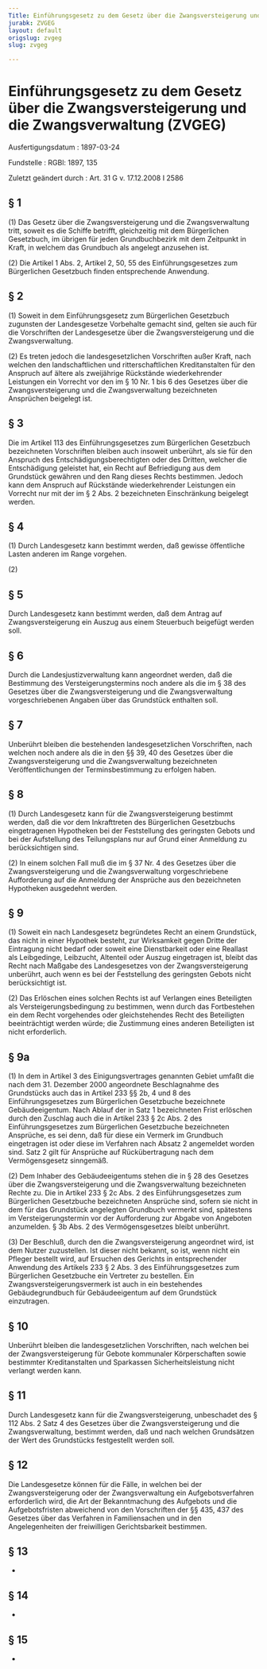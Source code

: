 ```yaml
---
Title: Einführungsgesetz zu dem Gesetz über die Zwangsversteigerung und die Zwangsverwaltung
jurabk: ZVGEG
layout: default
origslug: zvgeg
slug: zvgeg

---
```


# Einführungsgesetz zu dem Gesetz über die Zwangsversteigerung und die Zwangsverwaltung (ZVGEG)

Ausfertigungsdatum
:   1897-03-24

Fundstelle
:   RGBl: 1897, 135

Zuletzt geändert durch
:   Art. 31 G v. 17.12.2008 I 2586

## § 1

(1) Das Gesetz über die Zwangsversteigerung und die Zwangsverwaltung
tritt, soweit es die Schiffe betrifft, gleichzeitig mit dem
Bürgerlichen Gesetzbuch, im übrigen für jeden Grundbuchbezirk mit dem
Zeitpunkt in Kraft, in welchem das Grundbuch als angelegt anzusehen
ist.

(2) Die Artikel 1 Abs. 2, Artikel 2, 50, 55 des Einführungsgesetzes
zum Bürgerlichen Gesetzbuch finden entsprechende Anwendung.

## § 2

(1) Soweit in dem Einführungsgesetz zum Bürgerlichen Gesetzbuch
zugunsten der Landesgesetze Vorbehalte gemacht sind, gelten sie auch
für die Vorschriften der Landesgesetze über die Zwangsversteigerung
und die Zwangsverwaltung.

(2) Es treten jedoch die landesgesetzlichen Vorschriften außer Kraft,
nach welchen den landschaftlichen und ritterschaftlichen
Kreditanstalten für den Anspruch auf ältere als zweijährige Rückstände
wiederkehrender Leistungen ein Vorrecht vor den im § 10 Nr. 1 bis 6
des Gesetzes über die Zwangsversteigerung und die Zwangsverwaltung
bezeichneten Ansprüchen beigelegt ist.

## § 3

Die im Artikel 113 des Einführungsgesetzes zum Bürgerlichen Gesetzbuch
bezeichneten Vorschriften bleiben auch insoweit unberührt, als sie für
den Anspruch des Entschädigungsberechtigten oder des Dritten, welcher
die Entschädigung geleistet hat, ein Recht auf Befriedigung aus dem
Grundstück gewähren und den Rang dieses Rechts bestimmen. Jedoch kann
dem Anspruch auf Rückstände wiederkehrender Leistungen ein Vorrecht
nur mit der im § 2 Abs. 2 bezeichneten Einschränkung beigelegt werden.

## § 4

(1) Durch Landesgesetz kann bestimmt werden, daß gewisse öffentliche
Lasten anderen im Range vorgehen.

(2)

## § 5

Durch Landesgesetz kann bestimmt werden, daß dem Antrag auf
Zwangsversteigerung ein Auszug aus einem Steuerbuch beigefügt werden
soll.

## § 6

Durch die Landesjustizverwaltung kann angeordnet werden, daß die
Bestimmung des Versteigerungstermins noch andere als die im § 38 des
Gesetzes über die Zwangsversteigerung und die Zwangsverwaltung
vorgeschriebenen Angaben über das Grundstück enthalten soll.

## § 7

Unberührt bleiben die bestehenden landesgesetzlichen Vorschriften,
nach welchen noch andere als die in den §§ 39, 40 des Gesetzes über
die Zwangsversteigerung und die Zwangsverwaltung bezeichneten
Veröffentlichungen der Terminsbestimmung zu erfolgen haben.

## § 8

(1) Durch Landesgesetz kann für die Zwangsversteigerung bestimmt
werden, daß die vor dem Inkrafttreten des Bürgerlichen Gesetzbuchs
eingetragenen Hypotheken bei der Feststellung des geringsten Gebots
und bei der Aufstellung des Teilungsplans nur auf Grund einer
Anmeldung zu berücksichtigen sind.

(2) In einem solchen Fall muß die im § 37 Nr. 4 des Gesetzes über die
Zwangsversteigerung und die Zwangsverwaltung vorgeschriebene
Aufforderung auf die Anmeldung der Ansprüche aus den bezeichneten
Hypotheken ausgedehnt werden.

## § 9

(1) Soweit ein nach Landesgesetz begründetes Recht an einem
Grundstück, das nicht in einer Hypothek besteht, zur Wirksamkeit gegen
Dritte der Eintragung nicht bedarf oder soweit eine Dienstbarkeit oder
eine Reallast als Leibgedinge, Leibzucht, Altenteil oder Auszug
eingetragen ist, bleibt das Recht nach Maßgabe des Landesgesetzes von
der Zwangsversteigerung unberührt, auch wenn es bei der Feststellung
des geringsten Gebots nicht berücksichtigt ist.

(2) Das Erlöschen eines solchen Rechts ist auf Verlangen eines
Beteiligten als Versteigerungsbedingung zu bestimmen, wenn durch das
Fortbestehen ein dem Recht vorgehendes oder gleichstehendes Recht des
Beteiligten beeinträchtigt werden würde; die Zustimmung eines anderen
Beteiligten ist nicht erforderlich.

## § 9a

(1) In dem in Artikel 3 des Einigungsvertrages genannten Gebiet umfaßt
die nach dem 31. Dezember 2000 angeordnete Beschlagnahme des
Grundstücks auch das in Artikel 233 §§ 2b, 4 und 8 des
Einführungsgesetzes zum Bürgerlichen Gesetzbuche bezeichnete
Gebäudeeigentum. Nach Ablauf der in Satz 1 bezeichneten Frist
erlöschen durch den Zuschlag auch die in Artikel 233 § 2c Abs. 2 des
Einführungsgesetzes zum Bürgerlichen Gesetzbuche bezeichneten
Ansprüche, es sei denn, daß für diese ein Vermerk im Grundbuch
eingetragen ist oder diese im Verfahren nach Absatz 2 angemeldet
worden sind. Satz 2 gilt für Ansprüche auf Rückübertragung nach dem
Vermögensgesetz sinngemäß.

(2) Dem Inhaber des Gebäudeeigentums stehen die in § 28 des Gesetzes
über die Zwangsversteigerung und die Zwangsverwaltung bezeichneten
Rechte zu. Die in Artikel 233 § 2c Abs. 2 des Einführungsgesetzes zum
Bürgerlichen Gesetzbuche bezeichneten Ansprüche sind, sofern sie nicht
in dem für das Grundstück angelegten Grundbuch vermerkt sind,
spätestens im Versteigerungstermin vor der Aufforderung zur Abgabe von
Angeboten anzumelden. § 3b Abs. 2 des Vermögensgesetzes bleibt
unberührt.

(3) Der Beschluß, durch den die Zwangsversteigerung angeordnet wird,
ist dem Nutzer zuzustellen. Ist dieser nicht bekannt, so ist, wenn
nicht ein Pfleger bestellt wird, auf Ersuchen des Gerichts in
entsprechender Anwendung des Artikels 233 § 2 Abs. 3 des
Einführungsgesetzes zum Bürgerlichen Gesetzbuche ein Vertreter zu
bestellen. Ein Zwangsversteigerungsvermerk ist auch in ein bestehendes
Gebäudegrundbuch für Gebäudeeigentum auf dem Grundstück einzutragen.

## § 10

Unberührt bleiben die landesgesetzlichen Vorschriften, nach welchen
bei der Zwangsversteigerung für Gebote kommunaler Körperschaften sowie
bestimmter Kreditanstalten und Sparkassen Sicherheitsleistung nicht
verlangt werden kann.

## § 11

Durch Landesgesetz kann für die Zwangsversteigerung, unbeschadet des §
112 Abs. 2 Satz 4 des Gesetzes über die Zwangsversteigerung und die
Zwangsverwaltung, bestimmt werden, daß und nach welchen Grundsätzen
der Wert des Grundstücks festgestellt werden soll.

## § 12

Die Landesgesetze können für die Fälle, in welchen bei der
Zwangsversteigerung oder der Zwangsverwaltung ein Aufgebotsverfahren
erforderlich wird, die Art der Bekanntmachung des Aufgebots und die
Aufgebotsfristen abweichend von den Vorschriften der §§ 435, 437 des
Gesetzes über das Verfahren in Familiensachen und in den
Angelegenheiten der freiwilligen Gerichtsbarkeit bestimmen.

## § 13

-

## § 14

-

## § 15

-

